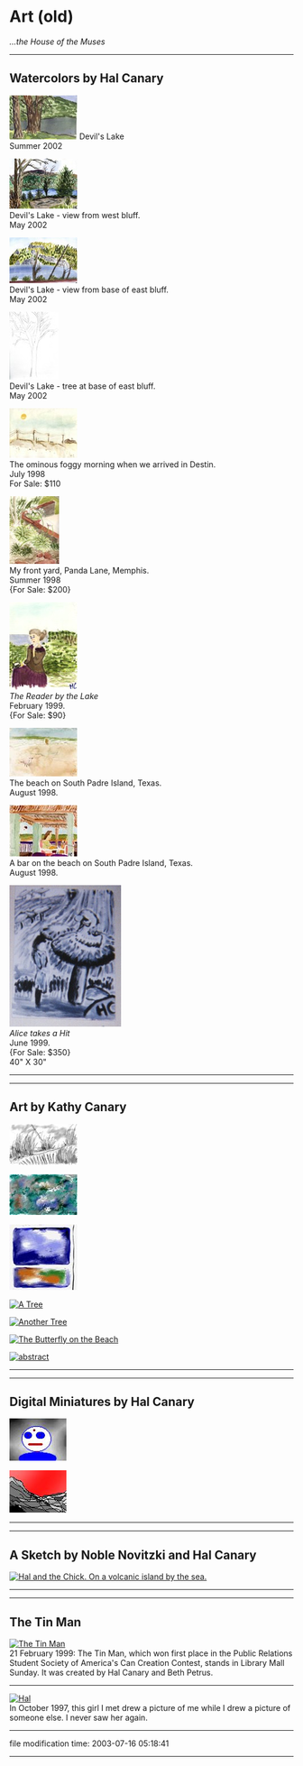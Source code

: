 Art (old)
=========

_...the House of the Muses_

* * *

Watercolors by Hal Canary
-------------------------

[![](/art/thumb/devil-04.jpg)](/art/devil-04.jpg) Devil's Lake  
Summer 2002

[![ ](/art/thumb/devil-01.jpg)](/art/devil-01.jpg)  
Devil's Lake - view from west bluff.  
May 2002

[![ ](/art/thumb/devil-02.jpg)](/art/devil-02.jpg)  
Devil's Lake - view from base of east bluff.  
May 2002

[![ ](/art/thumb/devil-03.jpg)](/art/devil-03.jpg)  
Devil's Lake - tree at base of east bluff.  
May 2002

[![Foggy Destin Beach, 1998](/art/thumb/destin.jpg)](/art/destin.jpg)  
The ominous foggy morning when we arrived in Destin.  
July 1998  
For Sale: $110

[![My Front Garden, Panda Lane, Memphis](/art/thumb/frontgarden.jpg)](/art/frontgarden.jpg)  
My front yard, Panda Lane, Memphis.  
Summer 1998  
{For Sale: $200}

[![The Reader](/art/reader.jpg)](/art/reader.jpg)  
_The Reader by the Lake_  
February 1999.  
{For Sale: $90}

[![South Padre Beach](/art/thumb/padre1.jpg)](/art/padre1.jpg)  
The beach on South Padre Island, Texas.  
August 1998.

[![South Padre Bar](/art/thumb/padre2.jpg)](/art/padre2.jpg)  
A bar on the beach on South Padre Island, Texas.  
August 1998.

[![Alice takes a Hit](/art/alice.jpg)](/art/alice.jpg)  
_Alice takes a Hit_  
June 1999.  
{For Sale: $350}  
40" X 30"

* * *

* * *

Art by Kathy Canary
-------------------

[![Virginia Beach](/art/thumb/kc1.jpg)](/art/kc1.jpg)

[![abstract](/art/thumb/kc2.jpg)](/art/kc2.jpg)

[![abstract](/art/thumb/kc3.jpg)](/art/kc3.jpg)

[![A Tree](/art/thumb/kc4.jpg)](/art/kc4.gif)

[![Another Tree](/art/thumb/kc5.jpg)](/art/kc5.gif)

[![The Butterfly on the Beach](/art/thumb/kc6.jpg)](/art/kc6.gif)

[![abstract](/art/thumb/kc7.gif)](/art/kc7.gif)

* * *

* * *

Digital Miniatures by Hal Canary
--------------------------------

[![Round Headed Boy](/art/roundboy.jpg)](/art/roundboy.jpg)

[![The Red Sky of Barsoom](/art/redsky.jpg)](/art/redsky.jpg)

* * *

* * *

A Sketch by Noble Novitzki and Hal Canary
-----------------------------------------

[![Hal and the Chick.  On a volcanic island by the sea.](/art/nob_s.jpg)](/art/nob.jpg)

* * *

* * *

The Tin Man
-----------

[![The Tin Man](/art/tinman_s.jpg)](/art/tinman.jpg)  
21 February 1999: The Tin Man, which won first place in the Public Relations Student Society of America's Can Creation Contest, stands in Library Mall Sunday. It was created by Hal Canary and Beth Petrus.

* * *

[![Hal](/art/haldrawn_s.gif)](/art/haldrawn.gif)  
In October 1997, this girl I met drew a picture of me while I drew a picture of someone else. I never saw her again.

* * *

file modification time: 2003-07-16 05:18:41

* * *
